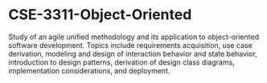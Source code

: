 # CSE-3311-Object-Oriented
Study of an agile unified methodology and its application to object-oriented software development. Topics include requirements acquisition, use case derivation, modeling and design of interaction behavior and state behavior, introduction to design patterns, derivation of design class diagrams, implementation considerations, and deployment.

